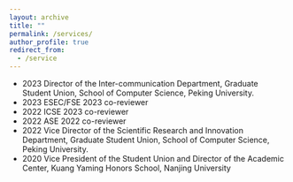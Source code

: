 ```yaml
---
layout: archive
title: ""
permalink: /services/
author_profile: true
redirect_from:
  - /service
---
```


- 2023 Director of the Inter-communication Department, Graduate Student Union, School of Computer Science, Peking University.
- 2023 ESEC/FSE 2023 co-reviewer
- 2022 ICSE 2023 co-reviewer
- 2022 ASE 2022 co-reviewer
- 2022 Vice Director of the Scientific Research and Innovation Department, Graduate Student Union, School of Computer Science, Peking University.
- 2020 Vice President of the Student Union and Director of the Academic Center, Kuang Yaming Honors School, Nanjing University

